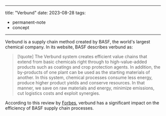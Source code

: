 
---
title:  "Verbund"
date: 2023-08-28
tags: 
- permanent-note 
- concept
---

Verbund is a supply chain method created by BASF, the world's largest chemical company. In its website, BASF describes verbund as:

>[!quote]
> The Verbund system creates efficient value chains that extend from basic chemicals right through to high-value-added products such as coatings and crop protection agents. In addition, the by-products of one plant can be used as the starting materials of another. In this system, chemical processes consume less energy, produce higher product yields and conserve resources. In that manner, we save on raw materials and energy, minimize emissions, cut logistics costs and exploit synergies.

According to this review by 
[Forbes](literature-notes/Articles/One%20of%20the%20World%20Most%20Innovative%20Supply%20Chains.md), verbund has a significant impact on the efficiency of BASF supply chain processes.
